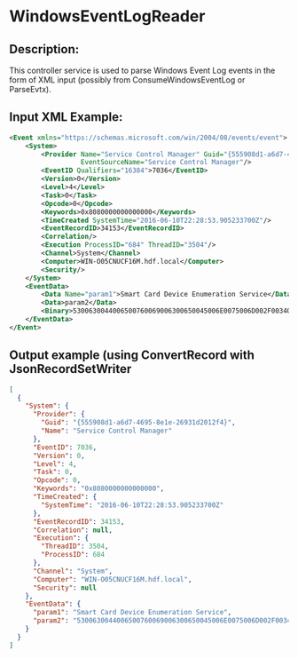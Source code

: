 <!--
  Licensed to the Apache Software Foundation (ASF) under one or more
  contributor license agreements.  See the NOTICE file distributed with
  this work for additional information regarding copyright ownership.
  The ASF licenses this file to You under the Apache License, Version 2.0
  (the "License"); you may not use this file except in compliance with
  the License.  You may obtain a copy of the License at
      http://www.apache.org/licenses/LICENSE-2.0
  Unless required by applicable law or agreed to in writing, software
  distributed under the License is distributed on an "AS IS" BASIS,
  WITHOUT WARRANTIES OR CONDITIONS OF ANY KIND, either express or implied.
  See the License for the specific language governing permissions and
  limitations under the License.
-->

# WindowsEventLogReader

## Description:

This controller service is used to parse Windows Event Log events in the form of XML input (possibly from
ConsumeWindowsEventLog or ParseEvtx).

## Input XML Example:

```xml
<Event xmlns="https://schemas.microsoft.com/win/2004/08/events/event">
    <System>
        <Provider Name="Service Control Manager" Guid="{555908d1-a6d7-4695-8e1e-26931d2012f4}"
                  EventSourceName="Service Control Manager"/>
        <EventID Qualifiers="16384">7036</EventID>
        <Version>0</Version>
        <Level>4</Level>
        <Task>0</Task>
        <Opcode>0</Opcode>
        <Keywords>0x8080000000000000</Keywords>
        <TimeCreated SystemTime="2016-06-10T22:28:53.905233700Z"/>
        <EventRecordID>34153</EventRecordID>
        <Correlation/>
        <Execution ProcessID="684" ThreadID="3504"/>
        <Channel>System</Channel>
        <Computer>WIN-O05CNUCF16M.hdf.local</Computer>
        <Security/>
    </System>
    <EventData>
        <Data Name="param1">Smart Card Device Enumeration Service</Data>
        <Data>param2</Data>
        <Binary>5300630044006500760069006300650045006E0075006D002F0034000000</Binary>
    </EventData>
</Event>
```

## Output example (using ConvertRecord with JsonRecordSetWriter

```json
[
  {
    "System": {
      "Provider": {
        "Guid": "{555908d1-a6d7-4695-8e1e-26931d2012f4}",
        "Name": "Service Control Manager"
      },
      "EventID": 7036,
      "Version": 0,
      "Level": 4,
      "Task": 0,
      "Opcode": 0,
      "Keywords": "0x8080000000000000",
      "TimeCreated": {
        "SystemTime": "2016-06-10T22:28:53.905233700Z"
      },
      "EventRecordID": 34153,
      "Correlation": null,
      "Execution": {
        "ThreadID": 3504,
        "ProcessID": 684
      },
      "Channel": "System",
      "Computer": "WIN-O05CNUCF16M.hdf.local",
      "Security": null
    },
    "EventData": {
      "param1": "Smart Card Device Enumeration Service",
      "param2": "5300630044006500760069006300650045006E0075006D002F0034000000"
    }
  }
]
```